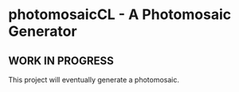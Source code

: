 # photomosaicCL - A Photomosaic Generator

## WORK IN PROGRESS<br/>
This project will eventually generate a photomosaic.
